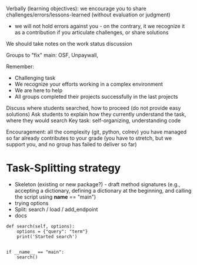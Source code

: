 
Verbally (learning objectives): we encourage you to share challenges/errors/lessons-learned (without evaluation or judgment)
- we will not hold errors against you - on the contrary, it we recognize it as a contribution if you articulate challenges, or share solutions

We should take notes on the work status discussion


Groups to "fix" main: OSF, Unpaywall, 

Remember: 
- Challenging task
- We recognize your efforts working in a complex environment
- We are here to help
- All groups completed their projects successfully in the last projects



Discuss where students searched, how to proceed (do not provide easy solutions)
Ask students to explain how they currently understand the task, where they would search
Key task: self-organizing, understanding code

Encouragement: all the complexity (git, python, colrev) you have managed so far already contributes to your grade (you have to stretch, but we support you, and no group has failed to deliver so far)



# Task-Splitting strategy

- Skeleton (existing or new package?) - draft method signatures (e.g., accepting a dictionary, defining a dictionary at the beginning, and calling the script using __name__ == "main")
- trying options
- Split: search / load / add_endpoint
- docs

```
def search(self, options):
    options = {"query": "term"}
    print('Started search')


if __name__ == "main":
    search()
```